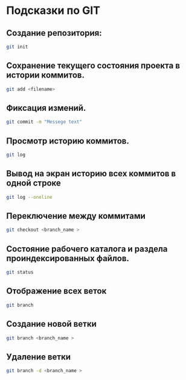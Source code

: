 # Подсказки по GIT

## Создание репозитория:
```sh
git init
```
## Сохранение текущего состояния проекта в истории коммитов.
```sh
git add <filename>
```
## Фиксация измений.
```sh
git commit -m "Messege text"
```

## Просмотр историю коммитов. 
```sh
git log 
```

## Вывод на экран историю всех коммитов в одной строке
```sh
git log --oneline
```
## Переключение между коммитами 
```sh
git checkout <branch_name >
```

## Состояние рабочего каталога и раздела проиндексированных файлов.
```sh
git status
```

## Отображение всех веток
```sh
git branch
```
## Создание новой ветки
```sh
git branch <branch_name >
```

## Удаление ветки
```sh
git branch -d <branch_name >
```




